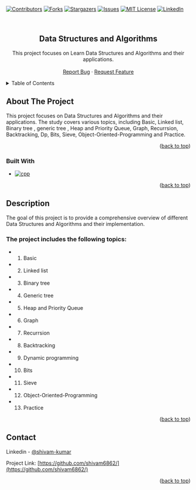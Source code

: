 <a name="readme-top"></a>

[![Contributors][contributors-shield]][contributors-url]
[![Forks][forks-shield]][forks-url]
[![Stargazers][stars-shield]][stars-url]
[![Issues][issues-shield]][issues-url]
[![MIT License][license-shield]][license-url]
[![LinkedIn][linkedin-shield]][linkedin-url]

<br />
<div align="center">
<h2 align="center">Data Structures and Algorithms</h2>

  <p align="center">
   This project focuses on Learn Data Structures and Algorithms and their applications. 
    <br />
    <br />
    <a href="https://github.com/shivam6862/Data-structures-and-algorithms/issues">Report Bug</a>
    ·
    <a href="https://github.com/shivam6862/Data-structures-and-algorithms/issues">Request Feature</a>
  </p>
</div>

<details>
  <summary>Table of Contents</summary>
  <ol>
    <li><a href="#about-the-project">About The Project</a></li>
    <li><a href="#built-with">Built with</a></li>
    <li><a href="#usage">Description</a></li>
    <li><a href="#contact">Contact</a></li>
  </ol>
</details>

## About The Project

This project focuses on Data Structures and Algorithms and their applications. The study covers various topics, including Basic, Linked list, Binary tree , generic tree , Heap and Priority Queue, Graph, Recurrsion, Backtracking, Dp, Bits, Sieve, Object-Oriented-Programming and Practice.

<p align="right">(<a href="#readme-top">back to top</a>)</p>

### Built With

- [![cpp][cpp]][cpp-url]

<p align="right">(<a href="#readme-top">back to top</a>)</p>

## Description

The goal of this project is to provide a comprehensive overview of different Data Structures and Algorithms and their implementation.<br/>

### The project includes the following topics:

- 1. Basic
- 2. Linked list
- 3. Binary tree
- 4. Generic tree
- 5. Heap and Priority Queue
- 6. Graph
- 7. Recurrsion
- 8. Backtracking
- 9. Dynamic programming
- 10. Bits
- 11. Sieve
- 12. Object-Oriented-Programming
- 13. Practice

  <p align="right">(<a href="#readme-top">back to top</a>)</p>

## Contact

Linkedin - [@shivam-kumar](https://www.linkedin.com/in/shivam-kumar-14701b249/)

Project Link: [https://github.com/shivam6862/](https://github.com/shivam6862/)

<p align="right">(<a href="#readme-top">back to top</a>)</p>

[contributors-shield]: https://img.shields.io/github/contributors/shivam6862/Data-structures-and-algorithms.svg?style=for-the-badge
[contributors-url]: https://github.com/shivam6862/Data-structures-and-algorithms/graphs/contributors
[forks-shield]: https://img.shields.io/github/forks/shivam6862/Data-structures-and-algorithms.svg?style=for-the-badge
[forks-url]: https://github.com/shivam6862/Data-structures-and-algorithms/network/members
[stars-shield]: https://img.shields.io/github/stars/shivam6862/Data-structures-and-algorithms.svg?style=for-the-badge
[stars-url]: https://github.com/shivam6862/Data-structures-and-algorithms/stargazers
[issues-shield]: https://img.shields.io/github/issues/shivam6862/Data-structures-and-algorithms.svg?style=for-the-badge
[issues-url]: https://github.com/shivam6862/Data-structures-and-algorithms/issues
[license-shield]: https://img.shields.io/github/license/shivam6862/Data-structures-and-algorithms.svg?style=for-the-badge
[license-url]: https://github.com/shivam6862/Data-structures-and-algorithms/blob/master/LICENSE.txt
[linkedin-shield]: https://img.shields.io/badge/-LinkedIn-black.svg?style=for-the-badge&logo=linkedin&colorB=555
[linkedin-url]: https://linkedin.com/in/shivam-kumar-14701b249/
[cpp]: https://img.shields.io/badge/C%2B%2B-00599C?style=for-the-badge&logo=c%2B%2B&logoColor=white
[cpp-url]: https://devdocs.io/cpp/
